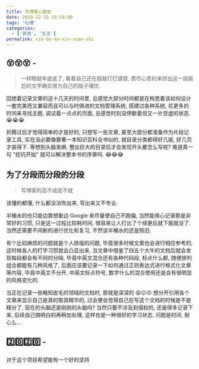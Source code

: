 ```yaml
---
title: 写博客心酸史
date: 2019-12-31 15:54:00
tags: '吐槽'
categories:
  - ['其他', '生活']
permalink: xie-bo-ke-xin-suan-shi
---
```


## :dizzy_face::dizzy_face::dizzy_face: -

> <i class="fa fa-quote-left fa-3x fa-pull-left" aria-hidden="true"></i>
> 一转眼就年底底了, 看着自己还在敲敲打打键盘, 费尽心思的来挤出这一段尴尬的文字确实很为自己的脑子堪忧.

回想着记录文章的这十几天的时间里, 总感觉大部分时间都是在构思着该如何设计一套完美而又兼容而且可以与时俱进的文档管理系统, 搭建过各种系统, 花更多的时间来寻找主题, 调试着一点点的页面, 总感觉时刻没停歇着但又一片空虚的状态. :sob::sob::sob:

<!-- more -->

折腾过后才觉得简单的才是好的, 只想写一些文章, 甚至大部分都准备作为片段记录工具, 实在没必要像要著一本知识百科全书似的, 就目录分类都得好几层, 好几页才装得下. 等想到头脑发麻, 整出巨大的目录后才会发现开头要怎么写呢? 难道真一句 "挖坑开始" 就可以解决整本书的序章吗. :joy::joy::joy:

## 为了分段而分段的分段

> <i class="fa fa-quote-left fa-3x fa-pull-left" aria-hidden="true"></i>
> 写博客的高不成底不就

该懂的都懂, 什么都没法吹出来, 写出来又不专业.

半桶水的也只能边靠想象边 Google 来尽量使自己不跑偏, 当然能用心记录那是非常好的习惯, 只是这一过程比较耗时间, 很容易让人打出了个续更后就下面就没了. 当然还需要不间断的进行优化和复习, 不然该半桶水的还是照旧.

有个比较麻烦的问题就是个人排版的问题, 毕竟很多时候文案也会进行相应参考的, 这时候各人的打字习惯就会凸显出来, 当文章中借鉴了四五个大牛的文档后就会发现每段都会有不同的分隔, 毕竟中英文混合还有各种代码段, 标点什么都, 随便排列组合都能有几种风格了, 后面应该要记录一下如何通过正则表达式进行格式化文章等内容, 毕竟中英文不分开, 中英文标点符号, 数字什么的混合使用还是会有很明显的风格变化的.

当正在记录一些略知皮毛的领域的文档时, 那就是深深的 :weary::confounded::persevere: 想分开引用各个文章来显示自己是真的取其精华的, 过会便会觉得自己在写这个文档的时候是不是精分了, 现在的头脑还是刚刚的头脑吗? 当然只要不涉及到侵权的, 还是得多记录下来, 后续自己搞明白的再稍加处理, 这样也是一种很好的学习状态, 问题是时间, 耐心么...

## :two::zero::two::zero: -

对于这个项目希望能有一个好的坚持
